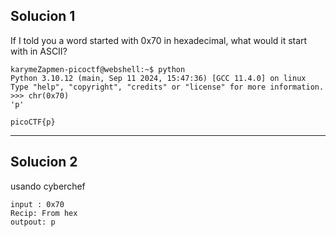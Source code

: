 ## Solucion 1
If I told you a word started with 0x70 in hexadecimal, what would it start with in ASCII?


```
karymeZapmen-picoctf@webshell:~$ python
Python 3.10.12 (main, Sep 11 2024, 15:47:36) [GCC 11.4.0] on linux
Type "help", "copyright", "credits" or "license" for more information.
>>> chr(0x70)
'p'
```

```
picoCTF{p}

```

---------------
## Solucion 2 

usando cyberchef

```
input : 0x70
Recip: From hex
outpout: p
```
